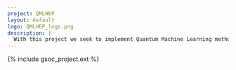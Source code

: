 ```yaml
---
project: QMLHEP
layout: default
logo: QMLHEP_logo.png
description: |
  With this project we seek to implement Quantum Machine Learning methods for LHC HEP analysis based on Google OpenFermion framework. 
---
```


{% include gsoc_project.ext %}
